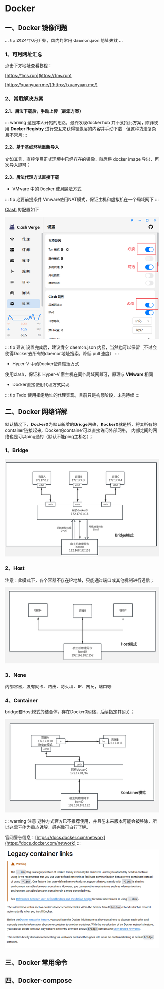 # Docker

## 一、Docker 镜像问题

::: tip
2024年6月开始，国内的常用 daemon.json 地址失效
:::

### 1、可用网址汇总

点击下方地址查看教程：

[https://1ms.run](https://1ms.run)

[https://xuanyuan.me/](https://xuanyuan.me/)

### 2、常用解决方案

#### 2.1、魔法下载后，手动上传（最笨方案）

::: warning
这是本人开始的思路，最终发现docker hub 并不支持此方案，除非使用 **Docker Registry** 进行交互来获得镜像层的内容并手动下载，但这种方法复杂且不常用
:::

#### 2.2、基于基线环境重新导入

文如其意，直接使用正式环境中已经存在的镜像，随后将 docker image 导出，再次导入即可；

#### 2.3、魔法代理方式直接下载

- VMware 中的 Docker 使用魔法方式

::: tip 必要前提条件
Vmware使用NAT模式，保证主机和虚拟机在一个局域网下
:::

[Clash](https://clashcn.com/) 的配置如下：

![img.png](../assets/container/clash_config.png)

::: tip 建议
设置完成后，建议清空 daemon.json 内容，当然也可以保留（不过会使得Docker去所有的daemon地址搜索，降低 pull 速度）
:::

- Hyper-V 中的Docker使用魔法方式

使用clash，保证和 Hyper-V 宿主机在同个局域网即可，原理与 **VMware** 相同

- Docker直接使用代理方式实现

::: tip Todo
使用指定地址的代理实现，目前只是构思阶段，未完待续
:::

## 二、Docker 网络详解

默认情况下，**Docker0**为默认新增的**Bridge**网络，**Docker0**就是桥，将其所有的container链接起来，Docker的container可以直接访问外部网络，
内部之间的网络也是可以ping通的（默认不能ping主机名）；

### 1、Bridge

![img.png](../assets/container/bridge.png)

### 2、Host

注意：此模式下，各个容器不存在IP地址，只能通过端口或其他机制进行通信；

![img_1.png](../assets/container/host.png)

### 3、None

内部容器，没有网卡、路由、防火墙、IP、网关，端口等

### 4、Container

bridge和Host模式的结合体，存在Docker0网络，后续指定其网关；

![img_2.png](../assets/container/container.png)

::: warning 注意
这种方式官方已不推荐使用，并且在未来版本可能会被移除，所以这里不作为重点讲解，感兴趣可自行了解。

官网警告信息：[https://docs.docker.com/network](https://docs.docker.com/network)
:::

![img_3.png](../assets/container/container_warning.png)

## 三、Docker 常用命令

## 四、Docker-compose